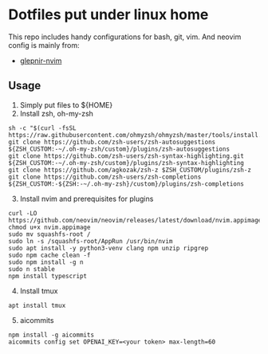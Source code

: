 # Dotfiles put under linux home

This repo includes handy configurations for bash, git, vim.
And neovim config is mainly from:
* [glepnir-nvim](https://github.com/glepnir-nvim)

## Usage

1. Simply put files to ${HOME}
2. Install zsh, oh-my-zsh
```
sh -c "$(curl -fsSL https://raw.githubusercontent.com/ohmyzsh/ohmyzsh/master/tools/install.sh)"
git clone https://github.com/zsh-users/zsh-autosuggestions ${ZSH_CUSTOM:-~/.oh-my-zsh/custom}/plugins/zsh-autosuggestions
git clone https://github.com/zsh-users/zsh-syntax-highlighting.git ${ZSH_CUSTOM:-~/.oh-my-zsh/custom}/plugins/zsh-syntax-highlighting
git clone https://github.com/agkozak/zsh-z $ZSH_CUSTOM/plugins/zsh-z
git clone https://github.com/zsh-users/zsh-completions ${ZSH_CUSTOM:-${ZSH:-~/.oh-my-zsh}/custom}/plugins/zsh-completions
```
3. Install nvim and prerequisites for plugins
```
curl -LO https://github.com/neovim/neovim/releases/latest/download/nvim.appimage
chmod u+x nvim.appimage
sudo mv squashfs-root /
sudo ln -s /squashfs-root/AppRun /usr/bin/nvim
sudo apt install -y python3-venv clang npm unzip ripgrep
sudo npm cache clean -f
sudo npm install -g n
sudo n stable
npm install typescript
```
4. Install tmux
```
apt install tmux
```
5. aicommits
```
npm install -g aicommits
aicommits config set OPENAI_KEY=<your token> max-length=60
```

